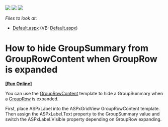 <!-- default badges list -->
![](https://img.shields.io/endpoint?url=https://codecentral.devexpress.com/api/v1/VersionRange/128540585/13.1.4%2B)
[![](https://img.shields.io/badge/Open_in_DevExpress_Support_Center-FF7200?style=flat-square&logo=DevExpress&logoColor=white)](https://supportcenter.devexpress.com/ticket/details/E4304)
[![](https://img.shields.io/badge/📖_How_to_use_DevExpress_Examples-e9f6fc?style=flat-square)](https://docs.devexpress.com/GeneralInformation/403183)
<!-- default badges end -->
<!-- default file list -->
*Files to look at*:

* [Default.aspx](./CS/WebSite/Default.aspx) (VB: [Default.aspx](./VB/WebSite/Default.aspx))
<!-- default file list end -->
# How to hide GroupSummary from GroupRowContent when GroupRow is expanded
<!-- run online -->
**[[Run Online]](https://codecentral.devexpress.com/e4304/)**
<!-- run online end -->


<p>You can use the <a href="http://documentation.devexpress.com/#AspNet/DevExpressWebASPxGridViewGridViewTemplates_GroupRowContenttopic"><u>GroupRowContent</u></a> template to hide a GroupSummary when a <a href="http://documentation.devexpress.com/#AspNet/CustomDocument3681"><u>GroupRow</u></a> is expanded.</p><p>First, place ASPxLabel into the ASPxGridView GroupRowContent template. Then assign the ASPxLabel.Text property to the GroupSummary value and switch the ASPxLabel.Visible property depending on GroupRow expanding.</p>

<br/>


